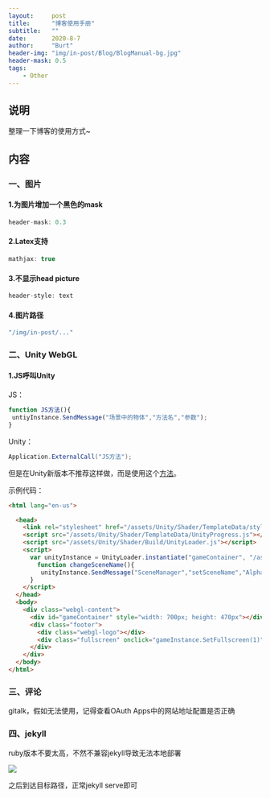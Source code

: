 ```yaml
---
layout:     post
title:      "博客使用手册"
subtitle:   ""
date:       2020-8-7
author:     "Burt"
header-img: "img/in-post/Blog/BlogManual-bg.jpg"
header-mask: 0.5
tags:
    - Other
---
```




## 说明

整理一下博客的使用方式~



## 内容



### 一、图片



#### 1.为图片增加一个黑色的mask

~~~c
header-mask: 0.3
~~~



#### 2.Latex支持

~~~c
mathjax: true
~~~



#### 3.不显示head picture

~~~c
header-style: text 
~~~



#### 4.图片路径

~~~c
"/img/in-post/..."
~~~



### 二、Unity WebGL



#### 1.JS呼叫Unity

JS：

~~~javascript
function JS方法(){
 untiyInstance.SendMessage("场景中的物体","方法名","参数");
}
~~~

Unity：

~~~c#
Application.ExternalCall("JS方法");
~~~

但是在Unity新版本不推荐这样做，而是使用这个[方法](https://docs.unity3d.com/Manual/webgl-interactingwithbrowserscripting.html)。

示例代码：

~~~html
<html lang="en-us">

  <head>
    <link rel="stylesheet" href="/assets/Unity/Shader/TemplateData/style.css">
    <script src="/assets/Unity/Shader/TemplateData/UnityProgress.js"></script>  
    <script src="/assets/Unity/Shader/Build/UnityLoader.js"></script>
    <script>
      var unityInstance = UnityLoader.instantiate("gameContainer", "/assets/Unity/Shader/Build/Shader.json", {onProgress: UnityProgress});
        function changeSceneName(){
         unityInstance.SendMessage("SceneManager","setSceneName","AlphaBlend");
      }
    </script>
  </head>
  <body>
    <div class="webgl-content">
      <div id="gameContainer" style="width: 700px; height: 470px"></div>
      <div class="footer">
        <div class="webgl-logo"></div>
        <div class="fullscreen" onclick="gameInstance.SetFullscreen(1)"></div>
      </div>
    </div>
  </body>
</html>
~~~



### 三、评论

gitalk，假如无法使用，记得查看OAuth Apps中的网站地址配置是否正确



### 四、jekyll

ruby版本不要太高，不然不兼容jekyll导致无法本地部署

![](https://img-blog.csdnimg.cn/20210609094318673.png)



之后到达目标路径，正常jekyll serve即可